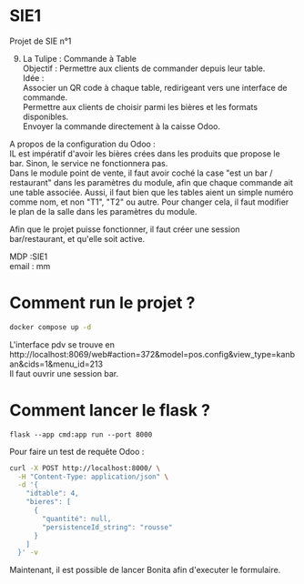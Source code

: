 # SIE1
Projet de SIE n°1


9. La Tulipe : Commande à Table  
Objectif : Permettre aux clients de commander depuis leur table.  
Idée :  
Associer un QR code à chaque table, redirigeant vers une interface de commande.  
Permettre aux clients de choisir parmi les bières et les formats disponibles.  
Envoyer la commande directement à la caisse Odoo.    

A propos de la configuration du Odoo :   
IL est impératif d'avoir les bières crées dans les produits que propose le bar. Sinon, le service ne fonctionnera pas.  
Dans le module point de vente, il faut avoir coché la case "est un bar / restaurant" dans les paramètres du module, afin que chaque commande ait une table associée. Aussi, il faut bien que les tables aient un simple numéro comme nom, et non "T1", "T2" ou autre. Pour changer cela, il faut modifier le plan de la salle dans les paramètres du module.  

Afin que le projet puisse fonctionner, il faut créer une session bar/restaurant, et qu'elle soit active.

MDP :SIE1  
email : mm


# Comment run le projet ?
```bash
docker compose up -d
```
L'interface pdv se trouve en http://localhost:8069/web#action=372&model=pos.config&view_type=kanban&cids=1&menu_id=213  
Il faut ouvrir une session bar.

# Comment lancer le flask ?
`flask --app cmd:app run --port 8000`  


Pour faire un test de requête Odoo : 
```bash
curl -X POST http://localhost:8000/ \
  -H "Content-Type: application/json" \
  -d '{
    "idtable": 4,
    "bieres": [
      {
        "quantité": null,
        "persistenceId_string": "rousse"
      }
    ]
  }' -v
  ```

Maintenant, il est possible de lancer Bonita afin d'executer le formulaire.